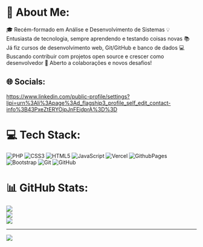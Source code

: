 # 💫 About Me:
🎓 Recém-formado em Análise e Desenvolvimento de Sistemas
💡 Entusiasta de tecnologia, sempre aprendendo e testando coisas novas
📚 Já fiz cursos de desenvolvimento web, Git/GitHub e banco de dados
💻 Buscando contribuir com projetos open source e crescer como desenvolvedor
🚀 Aberto a colaborações e novos desafios!


## 🌐 Socials:
https://www.linkedin.com/public-profile/settings?lipi=urn%3Ali%3Apage%3Ad_flagship3_profile_self_edit_contact-info%3B43PxeZtERYOjpJnFEjdprA%3D%3D

# 💻 Tech Stack:
![PHP](https://img.shields.io/badge/php-%23777BB4.svg?style=for-the-badge&logo=php&logoColor=white) ![CSS3](https://img.shields.io/badge/css3-%231572B6.svg?style=for-the-badge&logo=css3&logoColor=white) ![HTML5](https://img.shields.io/badge/html5-%23E34F26.svg?style=for-the-badge&logo=html5&logoColor=white) ![JavaScript](https://img.shields.io/badge/javascript-%23323330.svg?style=for-the-badge&logo=javascript&logoColor=%23F7DF1E) ![Vercel](https://img.shields.io/badge/vercel-%23000000.svg?style=for-the-badge&logo=vercel&logoColor=white) ![GithubPages](https://img.shields.io/badge/github%20pages-121013?style=for-the-badge&logo=github&logoColor=white) ![Bootstrap](https://img.shields.io/badge/bootstrap-%238511FA.svg?style=for-the-badge&logo=bootstrap&logoColor=white) ![Git](https://img.shields.io/badge/git-%23F05033.svg?style=for-the-badge&logo=git&logoColor=white) ![GitHub](https://img.shields.io/badge/github-%23121011.svg?style=for-the-badge&logo=github&logoColor=white)
# 📊 GitHub Stats:
![](https://github-readme-stats.vercel.app/api?username=ozzy-00&theme=dark&hide_border=false&include_all_commits=false&count_private=false)<br/>
![](https://github-readme-streak-stats.herokuapp.com/?user=ozzy-00&theme=dark&hide_border=false)<br/>
![](https://github-readme-stats.vercel.app/api/top-langs/?username=ozzy-00&theme=dark&hide_border=false&include_all_commits=false&count_private=false&layout=compact)

---
[![](https://visitcount.itsvg.in/api?id=ozzy-00&icon=0&color=0)](https://visitcount.itsvg.in)

<!-- Proudly created with GPRM ( https://gprm.itsvg.in ) -->
